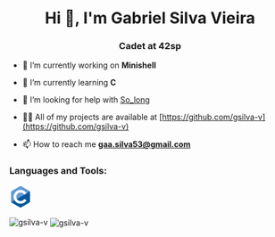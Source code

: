 <h1 align="center">Hi 👋, I'm Gabriel Silva Vieira</h1>
<h3 align="center">Cadet at 42sp</h3>

- 🔭 I’m currently working on **Minishell**

- 🌱 I’m currently learning **C**

- 🤝 I’m looking for help with [So_long](https://github.com/gsilva-v/So_long)

- 👨‍💻 All of my projects are available at [https://github.com/gsilva-v](https://github.com/gsilva-v)

- 📫 How to reach me **gaa.silva53@gmail.com**

<h3 align="left">Languages and Tools:</h3>
<p align="left"> <a href="https://www.cprogramming.com/" target="_blank" rel="noreferrer"> <img src="https://raw.githubusercontent.com/devicons/devicon/master/icons/c/c-original.svg" alt="c" width="40" height="40"/> </a></p>

<p><img align="left" src="https://github-readme-stats.vercel.app/api/top-langs?username=gsilva-v&show_icons=true&locale=en&layout=compact" alt="gsilva-v" /></p>

<p>&nbsp;<img align="center" src="https://github-readme-stats.vercel.app/api?username=gsilva-v&show_icons=true&locale=en" alt="gsilva-v" /></p>